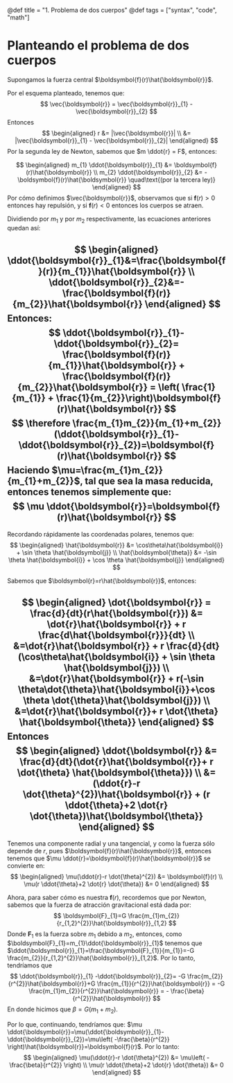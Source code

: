 @def title = "1. Problema de dos cuerpos"
@def tags = ["syntax", "code", "math"]

# Planteando el problema de dos cuerpos

Supongamos la fuerza central $\boldsymbol{f}(r)\hat{\boldsymbol{r}}$.

Por el esquema planteado, tenemos que:
$$
\vec{\boldsymbol{r}} = \vec{\boldsymbol{r}}_{1} - \vec{\boldsymbol{r}}_{2}
$$
Entonces 
$$
\begin{aligned}
r &= |\vec{\boldsymbol{r}}| \\
&= |\vec{\boldsymbol{r}}_{1} - \vec{\boldsymbol{r}}_{2}|
\end{aligned}
$$
Por la segunda ley de Newton, sabemos que $m \ddot{r} = F$, entonces:

$$
\begin{aligned}
m_{1} \ddot{\boldsymbol{r}}_{1} &= \boldsymbol{f}(r)\hat{\boldsymbol{r}}  \\ 
m_{2} \ddot{\boldsymbol{r}}_{2} &= -\boldsymbol{f}(r)\hat{\boldsymbol{r}} \quad\text{(por la tercera ley)} 
\end{aligned}
$$
Por cómo definimos $\vec{\boldsymbol{r}}$, observamos que si $\boldsymbol{f}(r) > 0$ entonces hay repulsión, y si $\boldsymbol{f}(r)<0$ entonces los cuerpos se atraen.

Dividiendo por $m_{1}$ y por $m_{2}$ respectivamente, las ecuaciones anteriores quedan así:

$$
\begin{aligned}
\ddot{\boldsymbol{r}}_{1}&=\frac{\boldsymbol{f}(r)}{m_{1}}\hat{\boldsymbol{r}} \\
\ddot{\boldsymbol{r}}_{2}&=-\frac{\boldsymbol{f}(r)}{m_{2}}\hat{\boldsymbol{r}}
\end{aligned}
$$
Entonces: 
$$
\ddot{\boldsymbol{r}}_{1}-\ddot{\boldsymbol{r}}_{2}= \frac{\boldsymbol{f}(r)}{m_{1}}\hat{\boldsymbol{r}} + \frac{\boldsymbol{f}(r)}{m_{2}}\hat{\boldsymbol{r}} = \left( \frac{1}{m_{1}} + \frac{1}{m_{2}}\right)\boldsymbol{f}(r)\hat{\boldsymbol{r}}
$$
$$
\therefore \frac{m_{1}m_{2}}{m_{1}+m_{2}}(\ddot{\boldsymbol{r}}_{1}-\ddot{\boldsymbol{r}}_{2})=\boldsymbol{f}(r)\hat{\boldsymbol{r}}
$$
Haciendo $\mu=\frac{m_{1}m_{2}}{m_{1}+m_{2}}$, tal que sea la masa reducida, entonces tenemos simplemente que:
$$
\mu \ddot{\boldsymbol{r}}=\boldsymbol{f}(r)\hat{\boldsymbol{r}}
$$
---
Recordando rápidamente las coordenadas polares, tenemos que:
$$
\begin{aligned}
\hat{\boldsymbol{r}} &= \cos\theta\hat{\boldsymbol{i}} + \sin \theta  \hat{\boldsymbol{j}} \\
\hat{\boldsymbol{\theta}} &= -\sin \theta  \hat{\boldsymbol{i}} + \cos \theta \hat{\boldsymbol{j}}
\end{aligned}
$$

Sabemos que $\boldsymbol{r}=r\hat{\boldsymbol{r}}$, entonces:

$$
\begin{aligned}
\dot{\boldsymbol{r}} = \frac{d}{dt}(r\hat{\boldsymbol{r}}) &= \dot{r}\hat{\boldsymbol{r}} + r \frac{d\hat{\boldsymbol{r}}}{dt} \\
&=\dot{r}\hat{\boldsymbol{r}} + r \frac{d}{dt}(\cos\theta\hat{\boldsymbol{i}} + \sin \theta  \hat{\boldsymbol{j}}) \\
&=\dot{r}\hat{\boldsymbol{r}} + r(-\sin \theta\dot{\theta}\hat{\boldsymbol{i}}+\cos \theta   \dot{\theta}\hat{\boldsymbol{j}}) \\
&=\dot{r}\hat{\boldsymbol{r}}+ r \dot{\theta} \hat{\boldsymbol{\theta}}
\end{aligned}
$$
Entonces 
$$
\begin{aligned}
\ddot{\boldsymbol{r}} &= \frac{d}{dt}(\dot{r}\hat{\boldsymbol{r}}+ r \dot{\theta} \hat{\boldsymbol{\theta}}) \\
&=(\ddot{r}-r \dot{\theta}^{2})\hat{\boldsymbol{r}} + (r \ddot{\theta}+2 \dot{r} \dot{\theta})\hat{\boldsymbol{\theta}}
\end{aligned}
$$
---
Tenemos una componente radial y una tangencial, y como la fuerza sólo depende de $r$, pues $\boldsymbol{f}(r)\hat{\boldsymbol{r}}$, entonces tenemos que $\mu \ddot{r}=\boldsymbol{f}(r)\hat{\boldsymbol{r}}$ se convierte en:
$$
\begin{aligned}
\mu(\ddot{r}-r \dot{\theta}^{2}) &= \boldsymbol{f}(r) \\
\mu(r \ddot{\theta}+2 \dot{r} \dot{\theta}) &= 0
\end{aligned}
$$

Ahora, para saber cómo es nuestra $\boldsymbol{f}(r)$, recordemos que por Newton, sabemos que la fuerza de atracción gravitacional está dada por:
$$
\boldsymbol{F}_{1}=G \frac{m_{1}m_{2}}{r_{1,2}^{2}}\hat{\boldsymbol{r}}_{1,2}
$$
Donde $\boldsymbol{F}_{1}$ es la fuerza sobre $m_{1}$ debido a $m_{2}$, entonces, como $\boldsymbol{F}_{1}=m_{1}\ddot{\boldsymbol{r}}_{1}$ tenemos que $\ddot{\boldsymbol{r}}_{1}=\frac{\boldsymbol{F}_{1}}{m_{1}}=-G \frac{m_{2}}{r_{1,2}^{2}}\hat{\boldsymbol{r}}_{1,2}$.
Por lo tanto, tendríamos que
$$
\ddot{\boldsymbol{r}}_{1} -\ddot{\boldsymbol{r}}_{2}= -G \frac{m_{2}}{r^{2}}\hat{\boldsymbol{r}}+G \frac{m_{1}}{r^{2}}\hat{\boldsymbol{r}} = -G \frac{m_{1}m_{2}}{r^{2}}\hat{\boldsymbol{r}} = - \frac{\beta}{r^{2}}\hat{\boldsymbol{r}}
$$
En donde hicimos que $\beta=G(m_{1}+m_{2})$.

Por lo que, continuando, tendríamos que: $\mu \ddot{\boldsymbol{r}}=\mu(\ddot{\boldsymbol{r}}_{1}-\ddot{\boldsymbol{r}}_{2})=\mu\left( -\frac{\beta}{r^{2}} \right)\hat{\boldsymbol{r}}=\boldsymbol{f}(r)$. Por lo tanto:
$$
\begin{aligned}
\mu(\ddot{r}-r \dot{\theta}^{2}) &= \mu\left( -\frac{\beta}{r^{2}} \right) \\
\mu(r \ddot{\theta}+2 \dot{r} \dot{\theta}) &= 0
\end{aligned}
$$
